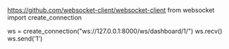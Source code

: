 https://github.com/websocket-client/websocket-client
from websocket import create_connection

ws = create_connection("ws://127.0.0.1:8000/ws/dashboard/1/")
ws.recv()
ws.send('1')
